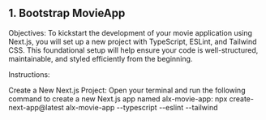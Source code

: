 ## 1. Bootstrap MovieApp

Objectives: To kickstart the development of your movie application using Next.js, you will set up a new project with TypeScript, ESLint, and Tailwind CSS. This foundational setup will help ensure your code is well-structured, maintainable, and styled efficiently from the beginning.

Instructions:

Create a New Next.js Project:
Open your terminal and run the following command to create a new Next.js app named alx-movie-app:
npx create-next-app@latest alx-movie-app --typescript --eslint --tailwind